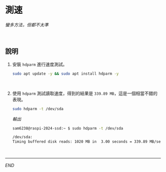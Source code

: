 # 測速

_蠻多方法，但都不太準_

<br>

## 說明

1. 安裝 `hdparm` 進行速度測試。

    ```bash
    sudo apt update -y && sudo apt install hdparm -y
    ```

<br>

2. 使用 `hdparm` 測試讀取速度，得到的結果是 `339.89 MB`，這是一個相當不錯的表現。

    ```bash
    sudo hdparm -t /dev/sda
    ```

    _輸出_

    ```bash
    sam6238@raspi-2024-ssd:~ $ sudo hdparm -t /dev/sda

    /dev/sda:
    Timing buffered disk reads: 1020 MB in  3.00 seconds = 339.89 MB/sec
    ```

<br>

___

_END_
